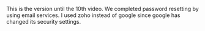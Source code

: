 This is the version until the 10th video. We completed password resetting by using email services.
I used zoho instead of google since google has changed its security settings.
